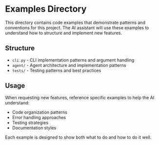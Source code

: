 # Examples Directory

This directory contains code examples that demonstrate patterns and conventions for this project. The AI assistant will use these examples to understand how to structure and implement new features.

## Structure

- `cli.py` - CLI implementation patterns and argument handling
- `agent/` - Agent architecture and implementation patterns
- `tests/` - Testing patterns and best practices

## Usage

When requesting new features, reference specific examples to help the AI understand:
- Code organization patterns
- Error handling approaches
- Testing strategies
- Documentation styles

Each example is designed to show both what to do and how to do it well.
